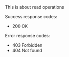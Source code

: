 This is about read operations

Success response codes:
* 200 OK

Error response codes:
* 403 Forbidden
* 404 Not found

